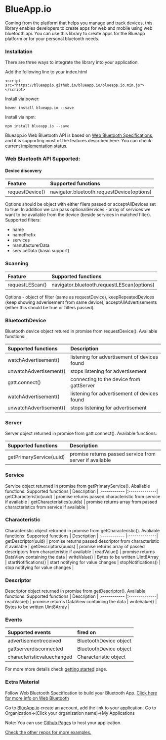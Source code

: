 # BlueApp.io

Coming from the platform that helps you manage and track devices, this library enables developers to create apps for web and mobile using web bluetooth api. You can use this library to create apps for the Blueapp platform or for your personal bluetooth needs.

### Installation

There are three ways to integrate the library into your application.

Add the following line to your index.html

```
<script src="https://blueappio.github.io/blueapp.io/blueapp.io.min.js"></script>
```

Install via bower:

```
bower install blueapp.io --save
```

Install via npm:

```
npm install blueapp.io --save
```
Blueapp.io Web Bluetooth API is based on [Web Bluetooth Specifications](https://www.w3.org/community/web-bluetooth/), and it is supporting most of the features described here. You can check current [implementation status]().

### Web Bluetooth API Supported:

#### Device discovery
|   Feature                                 |   Supported functions | 
|   :-----------------------------------     |   :------------ |
|    requestDevice()                           |   navigator.bluetooth.requestDevice(options)      |

Options should be object with either filers passed or acceptAllDevices set to true. In addition we can pass optionalServices - array of services we want to be available from the device (beside services in matched filter).
Supported filters:
 * name
 * namePrefix
 * services
 * manufacturerData
 * serviceData (basic support)


### Scanning
|  Feature                                 |   Supported functions | 
|  :-----------------------------------     |   :------------ |
|  requestLEScan() |   navigator.bluetooth.requestLEScan(options)      |

Options - object of filter (same as requestDevice), keepRepeatedDevices (keep showing adverisement from same device), acceptAllAdvertisements (either this should be true or filters passed).
### BluetoothDevice
Bluetooth device object retured in promise from requestDevice(). Available functions:

|  Supported functions | Description |
 |  :----------- |:--------------|
|  watchAdvertisement() | listening for advertisement of devices found  |
|  unwatchAdvertisement() | stops listening for advertisement  | 
|  gatt.connect() | connecting to the device from gattServer  |
|  watchAdvertisement() | listening for advertisement of devices found  |
|  unwatchAdvertisement() | stops listening for advertisement  |

### Server
Server object returned in promise from gatt.connect(). Available functions:

 | Supported functions | Description |
 | :------------ |:--------------|
|  getPrimaryService(uuid) | promise returns passed service from server if available |

### Service
Service object returned in promise from getPrimaryService(). Abaliable functions:
 Supported functions | Description |
  :------------ |:--------------|
getCharacteristic(uuid) | promise returns passed characteristic from service if available |
getCharacteristics(uuids) | promise returns array from passed characteristics from service if available |

### Characteristic
Characteristic object returned in promise from getCharacteristic(). Avaliable functions:
 Supported functions | Description |
  :------------ |:--------------|
getDescriptor(uuid) |  promise returns passed descriptor from characteristic if available |
getDescriptors(uuids) | promise returns array of passed descriptors from characteristic if available |
readValue() | promise returns DataView containing the data |
writeValue() | Bytes to be written Uint8Array |
startNotifications() | start notifying for value changes | 
stopNotifications() |  stop notifying for value changes | 

### Descriptor
Descriptor object returned in promise from getDescriptor(). Available functions:
 Supported functions | Description |
  :------------ |:--------------|
readValue() | promise returns DataView containing the data |
writeValue() | Bytes to be written Uint8Array |

### Events

 Supported events | fired on |
  :------------ |:--------------|
advertisementreceived                 |   BluetoothDevice object     |
gattserverdisconnected                |   BluetoothDevice object     |
characteristicvaluechanged            |   Characteristic object      |

For more more details check [getting started]() page.

### Extra Material

Follow Web Bluetooth Specification to build your Bluetooth App. [Click here for more info on Web Bluetooth](https://www.w3.org/community/web-bluetooth/)

Go to [BlueApp.io](https://www.blueapp.io) create an account, add the link to your application. 
Go to Organization->(Click your organization name)->My Applications

Note: You can use [Github Pages](https://pages.github.com/) to host your application.

[Check the other repos for more examples.](https://github.com/blueappio)